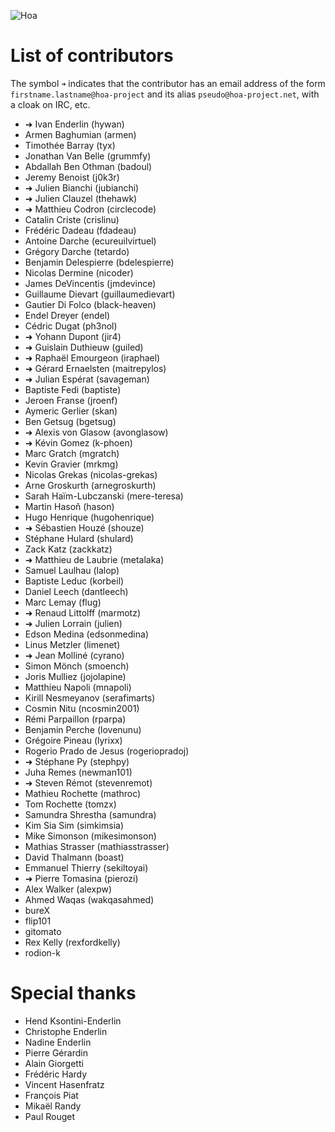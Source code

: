 ![Hoa](http://static.hoa-project.net/Image/Hoa_small.png)

# List of contributors

The symbol `➜` indicates that the contributor has an email address of the form
`firstname.lastname@hoa-project` and its alias `pseudo@hoa-project.net`, with a
cloak on IRC, etc.

  * ➜ Ivan Enderlin (hywan)
  * Armen Baghumian (armen)
  * Timothée Barray (tyx)
  * Jonathan Van Belle (grummfy)
  * Abdallah Ben Othman (badoul)
  * Jeremy Benoist (j0k3r)
  * ➜ Julien Bianchi (jubianchi)
  * ➜ Julien Clauzel (thehawk)
  * ➜ Matthieu Codron (circlecode)
  * Catalin Criste (crislinu)
  * Frédéric Dadeau (fdadeau)
  * Antoine Darche (ecureuilvirtuel)
  * Grégory Darche (tetardo)
  * Benjamin Delespierre (bdelespierre)
  * Nicolas Dermine (nicoder)
  * James DeVincentis (jmdevince)
  * Guillaume Dievart (guillaumedievart)
  * Gautier Di Folco (black-heaven)
  * Endel Dreyer (endel)
  * Cédric Dugat (ph3nol)
  * ➜ Yohann Dupont (jir4)
  * ➜ Guislain Duthieuw (guiled)
  * ➜ Raphaël Emourgeon (iraphael)
  * ➜ Gérard Ernaelsten (maitrepylos)
  * ➜ Julian Espérat (savageman)
  * Baptiste Fedi (baptiste)
  * Jeroen Franse (jroenf)
  * Aymeric Gerlier (skan)
  * Ben Getsug (bgetsug)
  * ➜ Alexis von Glasow (avonglasow)
  * ➜ Kévin Gomez (k-phoen)
  * Marc Gratch (mgratch)
  * Kevin Gravier (mrkmg)
  * Nicolas Grekas (nicolas-grekas)
  * Arne Groskurth (arnegroskurth)
  * Sarah Haïm-Lubczanski (mere-teresa)
  * Martin Hasoň (hason)
  * Hugo Henrique (hugohenrique)
  * ➜ Sébastien Houzé (shouze)
  * Stéphane Hulard (shulard)
  * Zack Katz (zackkatz)
  * ➜ Matthieu de Laubrie (metalaka)
  * Samuel Laulhau (lalop)
  * Baptiste Leduc (korbeil)
  * Daniel Leech (dantleech)
  * Marc Lemay (flug)
  * ➜ Renaud Littolff (marmotz)
  * ➜ Julien Lorrain (julien)
  * Edson Medina (edsonmedina)
  * Linus Metzler (limenet)
  * ➜ Jean Molliné (cyrano)
  * Simon Mönch (smoench)
  * Joris Mulliez (jojolapine)
  * Matthieu Napoli (mnapoli)
  * Kirill Nesmeyanov (serafimarts)
  * Cosmin Nitu (ncosmin2001)
  * Rémi Parpaillon (rparpa)
  * Benjamin Perche (lovenunu)
  * Grégoire Pineau (lyrixx)
  * Rogerio Prado de Jesus (rogeriopradoj)
  * ➜ Stéphane Py (stephpy)
  * Juha Remes (newman101)
  * ➜ Steven Rémot (stevenremot)
  * Mathieu Rochette (mathroc)
  * Tom Rochette (tomzx)
  * Samundra Shrestha (samundra)
  * Kim Sia Sim (simkimsia)
  * Mike Simonson (mikesimonson)
  * Mathias Strasser (mathiasstrasser)
  * David Thalmann (boast)
  * Emmanuel Thierry (sekiltoyai)
  * ➜ Pierre Tomasina (pierozi)
  * Alex Walker (alexpw)
  * Ahmed Waqas (wakqasahmed)
  * bureX
  * flip101
  * gitomato
  * Rex Kelly (rexfordkelly)
  * rodion-k

# Special thanks

  * Hend Ksontini-Enderlin
  * Christophe Enderlin
  * Nadine Enderlin
  * Pierre Gérardin
  * Alain Giorgetti
  * Frédéric Hardy
  * Vincent Hasenfratz
  * François Piat
  * Mikaël Randy
  * Paul Rouget
